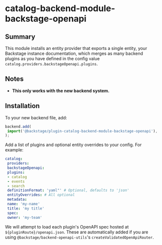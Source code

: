 # catalog-backend-module-backstage-openapi

## Summary

This module installs an entity provider that exports a single entity, your Backstage instance documentation, which merges as many backend plugins as you have defined in the config value `catalog.providers.backstageOpenapi.plugins`.

## Notes

- **This only works with the new backend system.**

## Installation

To your new backend file, add:

```ts title="packages/backend/src/index.ts"
backend.add(
 import('@backstage/plugin-catalog-backend-module-backstage-openapi'),
);
```

Add a list of plugins and optional entity overrides to your config. For example:

```yaml title="app-config.yaml"
catalog:
 providers:
 backstageOpenapi:
 plugins:
 - catalog
 - events
 - search
 definitionFormat: 'yaml"' # Optional, defaults to 'json'
 entityOverrides: # All optional
 metadata:
 name: 'my-name'
 title: 'my title'
 spec:
 owner: 'my-team'
```

We will attempt to load each plugin's OpenAPI spec hosted at `${pluginRoute}/openapi.json`. These are automatically added if you are using `@backstage/backend-openapi-utils`'s `createValidatedOpenApiRouter`.
